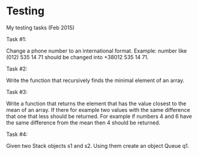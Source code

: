 # Testing
My testing tasks (Feb 2015)

Task #1:

Change a phone number to an international format.
Example: number like (012) 535 14 71 should be changed into +38012 535 14 71.

Task #2:

Write the function that recursively finds the minimal element of an array.

Task #3:

Write a function that returns the element that has the value closest to the mean of an array. If there for example two values with the same difference that one that less should be returned. For example if numbers 4 and 6 have the same difference from the mean then 4 should be returned.

Task #4:

Given two Stack objects s1 and s2. Using them create an object Queue q1. 
